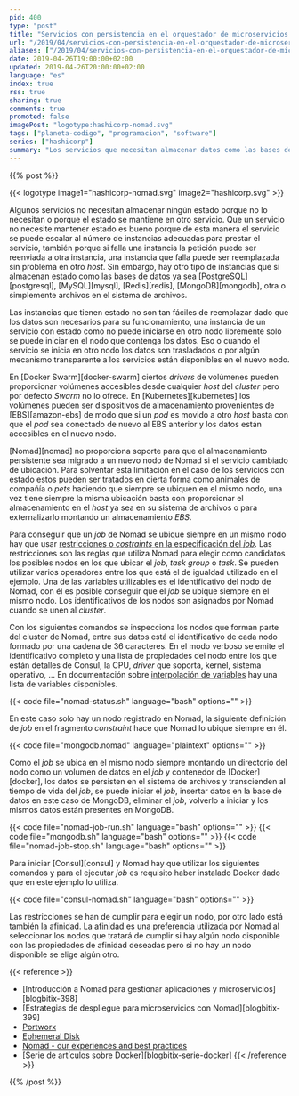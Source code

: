 ```yaml
---
pid: 400
type: "post"
title: "Servicios con persistencia en el orquestador de microservicios Nomad"
url: "/2019/04/servicios-con-persistencia-en-el-orquestador-de-microservicios-nomad/"
aliases: ["/2019/04/servicios-con-persistencia-en-el-orquestador-de-microservicos-nomad/"]
date: 2019-04-26T19:00:00+02:00
updated: 2019-04-26T20:00:00+02:00
language: "es"
index: true
rss: true
sharing: true
comments: true
promoted: false
imagePost: "logotype:hashicorp-nomad.svg"
tags: ["planeta-codigo", "programacion", "software"]
series: ["hashicorp"]
summary: "Los servicios que necesitan almacenar datos como las bases de datos o un sistema de archivos tienen más restricciones que los servicios sin estado por la necesidad de tener acceso a esos datos. Esto hace que los contenedores puedan no tener tanta libertad para iniciarse en cualquier nodo. En Nomad una estrategia es imponer ciertas restricciones a los servicios que almacenen estado para que solo se puedan iniciar en el nodo que donde estén almacenados."
---
```


{{% post %}}

{{< logotype image1="hashicorp-nomad.svg" image2="hashicorp.svg" >}}

Algunos servicios no necesitan almacenar ningún estado porque no lo necesitan o porque el estado se mantiene en otro servicio. Que un servicio no necesite mantener estado es bueno porque de esta manera el servicio se puede escalar al número de instancias adecuadas para prestar el servicio, también porque si falla una instancia la petición puede ser reenviada a otra instancia, una instancia que falla puede ser reemplazada sin problema en otro _host_. Sin embargo, hay otro tipo de instancias que si almacenan estado como las bases de datos ya sea [PostgreSQL][postgresql], [MySQL][mysql], [Redis][redis], [MongoDB][mongodb], otra o simplemente archivos en el sistema de archivos.

Las instancias que tienen estado no son tan fáciles de reemplazar dado que los datos son necesarios para su funcionamiento, una instancia de un servicio con estado como no puede iniciarse en otro nodo libremente solo se puede iniciar en el nodo que contenga los datos. Eso o cuando el servicio se inicia en otro nodo los datos son trasladados o por algún mecanismo transparente a los servicios están disponibles en el nuevo nodo.

En [Docker Swarm][docker-swarm] ciertos _drivers_ de volúmenes pueden proporcionar volúmenes accesibles desde cualquier _host_ del _cluster_ pero por defecto _Swarm_ no lo ofrece. En [Kubernetes][kubernetes] los volúmenes pueden ser dispositivos de almacenamiento provenientes de [EBS][amazon-ebs] de modo que si un _pod_ es movido a otro _host_ basta con que el _pod_ sea conectado de nuevo al EBS anterior y los datos están accesibles en el nuevo nodo.

[Nomad][nomad] no proporciona soporte para que el almacenamiento persistente sea migrado a un nuevo nodo de Nomad si el servicio cambiado de ubicación. Para solventar esta limitación en el caso de los servicios con estado estos pueden ser tratados en cierta forma como animales de compañía o _pets_ haciendo que siempre se ubiquen en el mismo nodo, una vez tiene siempre la misma ubicación basta con proporcionar el almacenamiento en el _host_ ya sea en su sistema de archivos o para externalizarlo montando un almacenamiento _EBS_.

Para conseguir que un _job_ de Nomad se ubique siempre en un mismo nodo hay que usar [restricciones o _costraints_ en la especificación del _job_](https://www.nomadproject.io/docs/job-specification/constraint.html). Las restricciones son las reglas que utiliza Nomad para elegir como candidatos los posibles nodos en los que ubicar el _job_, _task group_ o _task_. Se pueden utilizar varios operadores entre los que está el de igualdad utilizado en el ejemplo. Una de las variables utilizables es el identificativo del nodo de Nomad, con él es posible conseguir que el _job_ se ubique siempre en el mismo nodo. Los identificativos de los nodos son asignados por Nomad cuando se unen al _cluster_.

Con los siguientes comandos se inspecciona los nodos que forman parte del cluster de Nomad, entre sus datos está el identificativo de cada nodo formado por una cadena de 36 caracteres. En el modo verboso se emite el identificativo completo y una lista de propiedades del nodo entre los que están detalles de Consul, la CPU, _driver_ que soporta, kernel, sistema operativo, ... En documentación sobre [interpolación de variables](https://www.nomadproject.io/docs/runtime/interpolation.html) hay una lista de variables disponibles.

{{< code file="nomad-status.sh" language="bash" options="" >}}

En este caso solo hay un nodo registrado en Nomad, la siguiente definición de _job_ en el fragmento _constraint_ hace que Nomad lo ubique siempre en él.

{{< code file="mongodb.nomad" language="plaintext" options="" >}}

Como el _job_ se ubica en el mismo nodo siempre montando un directorio del nodo como un volumen de datos en el _job_ y contenedor de [Docker][docker], los datos se persisten en el sistema de archivos y transcienden al tiempo de vida del _job_, se puede iniciar el _job_, insertar datos en la base de datos en este caso de MongoDB, eliminar el _job_, volverlo a iniciar y los mismos datos están presentes en MongoDB.

{{< code file="nomad-job-run.sh" language="bash" options="" >}}
{{< code file="mongodb.sh" language="bash" options="" >}}
{{< code file="nomad-job-stop.sh" language="bash" options="" >}}

Para iniciar [Consul][consul] y Nomad hay que utilizar los siguientes comandos y para el ejecutar _job_ es requisito haber instalado Docker dado que en este ejemplo lo utiliza.

{{< code file="consul-nomad.sh" language="bash" options="" >}}

Las restricciones se han de cumplir para elegir un nodo, por otro lado está también la afinidad. La [afinidad](https://www.nomadproject.io/docs/job-specification/affinity.html) es una preferencia utilizada por Nomad al seleccionar los nodos que tratará de cumplir si hay algún nodo disponible con las propiedades de afinidad deseadas pero si no hay un nodo disponible se elige algún otro.

{{< reference >}}
* [Introducción a Nomad para gestionar aplicaciones y microservicios][blogbitix-398]
* [Estrategias de despliegue para microservicios con Nomad][blogbitix-399]
* [Portworx](https://www.nomadproject.io/guides/stateful-workloads/portworx.html)
* [Ephemeral Disk](https://www.nomadproject.io/docs/job-specification/ephemeral_disk.html)
* [Nomad - our experiences and best practices](https://tech.trivago.com/2019/01/25/nomad-our-experiences-and-best-practices/)
* [Serie de artículos sobre Docker][blogbitix-serie-docker]
{{< /reference >}}

{{% /post %}}
